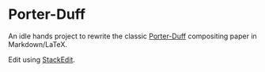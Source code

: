 # Porter-Duff

An idle hands project to rewrite the classic [Porter-Duff](http://keithp.com/~keithp/porterduff/p253-porter.pdf) compositing paper in Markdown/LaTeX.

Edit using [StackEdit](https://stackedit.io/).
